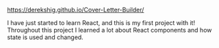 https://derekshig.github.io/Cover-Letter-Builder/

I have just started to learn React, and this is my first project with it! Throughout this project I learned a lot about React components and how state is used and changed.
